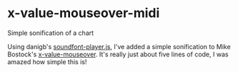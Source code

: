 # x-value-mouseover-midi
Simple sonification of a chart

Using danigb's [soundfont-player.js](https://github.com/danigb/soundfont-player), I've added a simple sonification to Mike Bostock's [x-value-mouseover](https://bl.ocks.org/mbostock/3902569). It's really just about five lines of code, I was amazed how simple this is!
